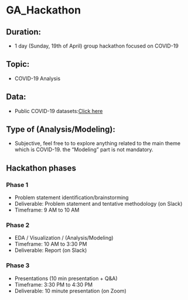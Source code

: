 # GA_Hackathon

## Duration: 
- 1 day (Sunday, 19th of April) group hackathon focused on COVID-19




## Topic: 
- COVID-19 Analysis 

## Data: 
- Public COVID-19 datasets:[Click here]( https://datasetsearch.research.google.com/search?query=covid-19&docid=g3oiDuHtkLygNkWHAAAAAA%3D%3D)

## Type of (Analysis/Modeling): 
- Subjective, feel free to to explore anything related to the main theme which is COVID-19. the “Modeling” part is not mandatory.



## Hackathon phases 

### Phase 1 
- Problem statement identification/brainstorming
- Deliverable: Problem statement and tentative methodology (on Slack)
- Timeframe: 9 AM to 10 AM

### Phase 2 
- EDA / Visualization / (Analysis/Modeling)
- Timeframe: 10 AM to 3:30 PM
- Deliverable: Report (on Slack)

### Phase 3
- Presentations (10 min presentation + Q&A)
- Timeframe: 3:30 PM to 4:30 PM
- Deliverable: 10 minute presentation (on Zoom)



